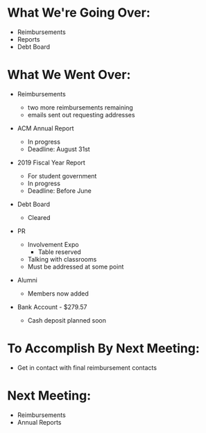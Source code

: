 # What We're Going Over:- Reimbursements- Reports- Debt Board# What We Went Over:  - Reimbursements	- two more reimbursements remaining	- emails sent out requesting addresses- ACM Annual Report	- In progress	- Deadline: August 31st- 2019 Fiscal Year Report	- For student government	- In progress	- Deadline: Before June- Debt Board	- Cleared- PR	- Involvement Expo		- Table reserved	- Talking with classrooms	- Must be addressed at some point- Alumni	- Members now added- Bank Account - $279.57	- Cash deposit planned soon# To Accomplish By Next Meeting:  - Get in contact with final reimbursement contacts# Next Meeting:- Reimbursements- Annual Reports